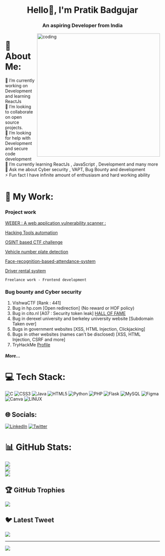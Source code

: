 <h1 align="center">Hello👋, I'm Pratik Badgujar</h1>

<h3 align="center">An aspiring Developer from India</h3>

<img align="right" alt="coding" width="400" src="https://user-images.githubusercontent.com/55389276/140866485-8fb1c876-9a8f-4d6a-98dc-08c4981eaf70.gif">

# 💫 About Me:
🔭 I’m currently working on Development and learning ReactJs <br>
👯 I’m looking to collaborate on open source projects.<br>
🤝 I’m looking for help with Development and secure code development<br>
🌱 I’m currently learning ReactJs , JavaScript , Development and many more<br>
💬 Ask me about Cyber security , VAPT, Bug Bounty and development<br>
⚡ Fun fact I have infinite amount of enthusiasm and hard working ability


# 👷 My Work:

### Project work

[WEBER : A web application vulnerability scanner :](https://github.com/kaligone/Weber_BE_Project)

[Hacking Tools automation](https://github.com/kaligone/Hacking-Tools)

[OSINT based CTF challenge](https://github.com/kaligone/osint-ctf)

[Vehicle number plate detection ](https://github.com/kaligone/Sem5_Mini-project)

[Face-recognition-based-attendance-system](https://github.com/kaligone/Face-recognition-based-attendance-system-)

[Driver rental system](https://youtu.be/ySupRCUtcJI)

    Freelance work - Frontend development 

### Bug bounty and Cyber security

1. VishwaCTF [Rank : 441]
2. Bug in hp.com [Open redirection] (No reward or HOF policy)
3. Bug in cito.nl [A07 : Security token leak] [HALL OF FAME](https://www.cito.nl/over-cito/contact/responsible-disclosure/hall-of-fame)
4. Bug in derexel university and berkeley university website [Subdomain Taken over] 
5. Bugs in government websites [XSS, HTML Injection, Clickjacking]
6. Bugs in other websites (names can't be disclosed) [XSS, HTML Injection, CSRF and more]
7. TryHackMe [Profile](https://tryhackme.com/p/Kaligone)
    
##### More...

# 💻 Tech Stack:
![C](https://img.shields.io/badge/c-%2300599C.svg?style=for-the-badge&logo=c&logoColor=white) ![CSS3](https://img.shields.io/badge/css3-%231572B6.svg?style=for-the-badge&logo=css3&logoColor=white) ![Java](https://img.shields.io/badge/java-%23ED8B00.svg?style=for-the-badge&logo=java&logoColor=white) ![HTML5](https://img.shields.io/badge/html5-%23E34F26.svg?style=for-the-badge&logo=html5&logoColor=white) ![Python](https://img.shields.io/badge/python-3670A0?style=for-the-badge&logo=python&logoColor=ffdd54) ![PHP](https://img.shields.io/badge/php-%23777BB4.svg?style=for-the-badge&logo=php&logoColor=white) ![Flask](https://img.shields.io/badge/flask-%23000.svg?style=for-the-badge&logo=flask&logoColor=white) ![MySQL](https://img.shields.io/badge/mysql-%2300f.svg?style=for-the-badge&logo=mysql&logoColor=white) 	![Figma](https://img.shields.io/badge/figma-%23F24E1E.svg?style=for-the-badge&logo=figma&logoColor=white) ![Canva](https://img.shields.io/badge/Canva-%2300C4CC.svg?style=for-the-badge&logo=Canva&logoColor=white) ![LINUX](https://img.shields.io/badge/Linux-FCC624?style=for-the-badge&logo=linux&logoColor=black)


## 🌐 Socials:
[![LinkedIn](https://img.shields.io/badge/LinkedIn-%230077B5.svg?logo=linkedin&logoColor=white)](https://linkedin.com/in/https://www.linkedin.com/in/pratik-badgujar-277a841b0) [![Twitter](https://img.shields.io/badge/Twitter-%231DA1F2.svg?logo=Twitter&logoColor=white)](https://twitter.com/ipratikHacker) 


# 📊 GitHub Stats:
![](https://github-readme-stats.vercel.app/api?username=kaligone&theme=radical&hide_border=false&include_all_commits=false&count_private=true)<br/>
![](https://github-readme-streak-stats.herokuapp.com/?user=kaligone&theme=radical&hide_border=false)<br/>
![](https://github-readme-stats.vercel.app/api/top-langs/?username=kaligone&theme=radical&hide_border=false&include_all_commits=false&count_private=true&layout=compact)

## 🏆 GitHub Trophies
![](https://github-profile-trophy.vercel.app/?username=kaligone&theme=onedark&no-frame=true&no-bg=false&margin-w=4)

## 🐦 Latest Tweet
[![](https://gtce.itsvg.in/api?username=ipratikHacker)](https://github.com/VishwaGauravIn/github-twitter-card-embed)

---
[![](https://visitcount.itsvg.in/api?id=kaligone&icon=0&color=3)](https://visitcount.itsvg.in)
